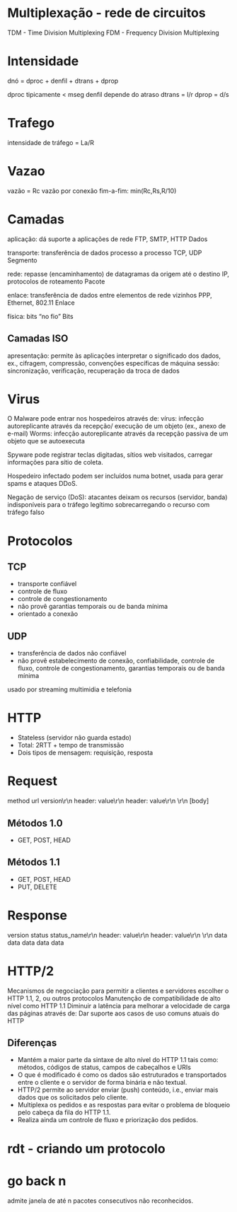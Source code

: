 # Multiplexação - rede de circuitos
TDM - Time Division Multiplexing
FDM - Frequency Division Multiplexing

# Intensidade

dnó = dproc + denfil + dtrans +  dprop

dproc tipicamente < mseg
denfil depende do atraso
dtrans = l/r
dprop = d/s

# Trafego
intensidade de tráfego = La/R

# Vazao

vazão = Rc
vazão por conexão fim-a-fim: min(Rc,Rs,R/10)

# Camadas
aplicação: dá suporte a aplicações de rede
FTP, SMTP, HTTP
Dados

transporte: transferência de dados processo a processo
TCP, UDP
Segmento

rede: repasse (encaminhamento) de datagramas da origem até o destino
IP, protocolos de roteamento 
Pacote

enlace: transferência de dados entre elementos de rede vizinhos
PPP, Ethernet, 802.11
Enlace

física: bits “no fio”
Bits

## Camadas ISO
apresentação: permite às aplicações interpretar o significado dos dados, ex., cifragem, compressão, convenções específicas de máquina
sessão: sincronização, verificação, recuperação da troca de dados

# Virus

O Malware pode entrar nos hospedeiros através de:
vírus: infecção autoreplicante através da recepção/ execução de um objeto (ex., anexo de e-mail) 
Worms: infecção autoreplicante através da recepção passiva de um objeto que se autoexecuta

Spyware pode registrar teclas digitadas, sítios web visitados, carregar informações para sítio de coleta.

Hospedeiro infectado podem ser incluídos numa botnet, usada para gerar spams e ataques DDoS.

Negação de serviço (DoS): atacantes deixam os recursos (servidor, banda) indisponíveis para o tráfego legítimo sobrecarregando o recurso com tráfego falso

# Protocolos

## TCP
- transporte confiável
- controle de fluxo
- controle de congestionamento
- não provê garantias temporais ou de banda mínima
- orientado a conexão

## UDP
- transferência de dados não confiável
- não provê estabelecimento de conexão, confiabilidade, controle de fluxo, controle de congestionamento, garantias temporais ou de banda mínima

usado por streaming multimidia e telefonia


# HTTP

- Stateless (servidor não guarda estado)
- Total: 2RTT + tempo de transmissão
- Dois tipos de mensagem: requisição, resposta

# Request
method url version\r\n
header: value\r\n
header: value\r\n
\r\n
[body]

## Métodos 1.0
- GET, POST, HEAD

## Métodos 1.1
- GET, POST, HEAD
- PUT, DELETE

# Response

version status status_name\r\n
header: value\r\n
header: value\r\n
\r\n
data data data data data 

# HTTP/2

Mecanismos de negociação para permitir a clientes e servidores escolher o HTTP 1.1, 2, ou outros protocolos
Manutenção de compatibilidade de alto nível como HTTP 1.1
Diminuir a latência para melhorar a velocidade de carga das páginas através de:
Dar suporte aos casos de uso comuns atuais do HTTP

## Diferenças

- Mantém a maior parte da sintaxe de alto nível do HTTP 1.1 tais como: métodos, códigos de status, campos de cabeçalhos e URIs
- O que é modificado é como os dados são estruturados e transportados entre o cliente e o servidor de forma binária e não textual.
- HTTP/2 permite ao servidor enviar (push) conteúdo, i.e., enviar mais dados que os solicitados pelo cliente.
- Multiplexa os pedidos e as respostas para evitar o problema de bloqueio pelo cabeça da fila do HTTP 1.1.
- Realiza ainda um controle de fluxo e priorização dos pedidos.

# rdt - criando um protocolo

# go back n

admite janela de até n pacotes consecutivos não reconhecidos.
